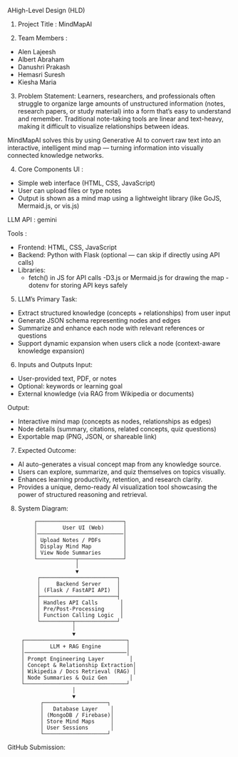 AHigh-Level Design (HLD)

1. Project Title : MindMapAI 

2. Team Members : 
* Alen Lajeesh
* Albert Abraham
* Danushri Prakash
* Hemasri Suresh
* Kiesha Maria

3. Problem Statement: 
Learners, researchers, and professionals often struggle to organize large amounts of unstructured information (notes, research papers, or study material) into a form that’s easy to understand and remember.
Traditional note-taking tools are linear and text-heavy, making it difficult to visualize relationships between ideas.

MindMapAI solves this by using Generative AI to convert raw text into an interactive, intelligent mind map — turning information into visually connected knowledge networks.


4. Core Components
UI : 
* Simple web interface (HTML, CSS, JavaScript)
* User can upload files or type notes
* Output is shown as a mind map using a lightweight library (like GoJS, Mermaid.js, or vis.js)

LLM API : gemini 

Tools : 
* Frontend: HTML, CSS, JavaScript
* Backend: Python with Flask (optional — can skip if directly using API calls)
* Libraries:
	- fetch() in JS for API calls
	-D3.js or Mermaid.js for drawing the map
	-dotenv for storing API keys safely

 5. LLM’s Primary Task:

* Extract structured knowledge (concepts + relationships) from user input
* Generate JSON schema representing nodes and edges
* Summarize and enhance each node with relevant references or questions
* Support dynamic expansion when users click a node (context-aware knowledge expansion)

6. Inputs and Outputs
Input:

* User-provided text, PDF, or notes
* Optional: keywords or learning goal
* External knowledge (via RAG from Wikipedia or documents)

Output:

* Interactive mind map (concepts as nodes, relationships as edges)
* Node details (summary, citations, related concepts, quiz questions)
* Exportable map (PNG, JSON, or shareable link)

7. Expected Outcome: 
* AI auto-generates a visual concept map from any knowledge source.
* Users can explore, summarize, and quiz themselves on topics visually.
* Enhances learning productivity, retention, and research clarity.
* Provides a unique, demo-ready AI visualization tool showcasing the power of structured reasoning and retrieval.

8. System Diagram:

            ┌───────────────────────────┐
            │        User UI (Web)      │
            │───────────────────────────│
            │ Upload Notes / PDFs       │
            │ Display Mind Map          │
            │ View Node Summaries       │
            └────────────┬──────────────┘
                         │
                         ▼
             ┌────────────────────────┐
             │     Backend Server     │
             │ (Flask / FastAPI API)  │
             ├────────────────────────┤
             │ Handles API Calls       │
             │ Pre/Post-Processing     │
             │ Function Calling Logic  │
             └──────────┬─────────────┘
                        │
                        ▼
        ┌────────────────────────────────┐
        │        LLM + RAG Engine        │
        │────────────────────────────────│
        │ Prompt Engineering Layer        │
        │ Concept & Relationship Extraction│
        │ Wikipedia / Docs Retrieval (RAG) │
        │ Node Summaries & Quiz Gen       │
        └────────────────────────────────┘
                        │
                        ▼
              ┌────────────────────┐
              │   Database Layer    │
              │ (MongoDB / Firebase)│
              │ Store Mind Maps     │
              │ User Sessions       │
              └────────────────────┘


GitHub Submission:
